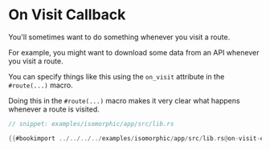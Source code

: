 # On Visit Callback

You'll sometimes want to do something whenever you visit a route.

For example, you might want to download some data from an API whenever you
visit a route.

You can specify things like this using the `on_visit` attribute in the `#route(...)`
macro.

Doing this in the `#route(...)` macro makes it very clear what happens whenever
a route is visited.

```rust
// snippet: examples/isomorphic/app/src/lib.rs

{{#bookimport ../../../../examples/isomorphic/app/src/lib.rs@on-visit-example}}
```
